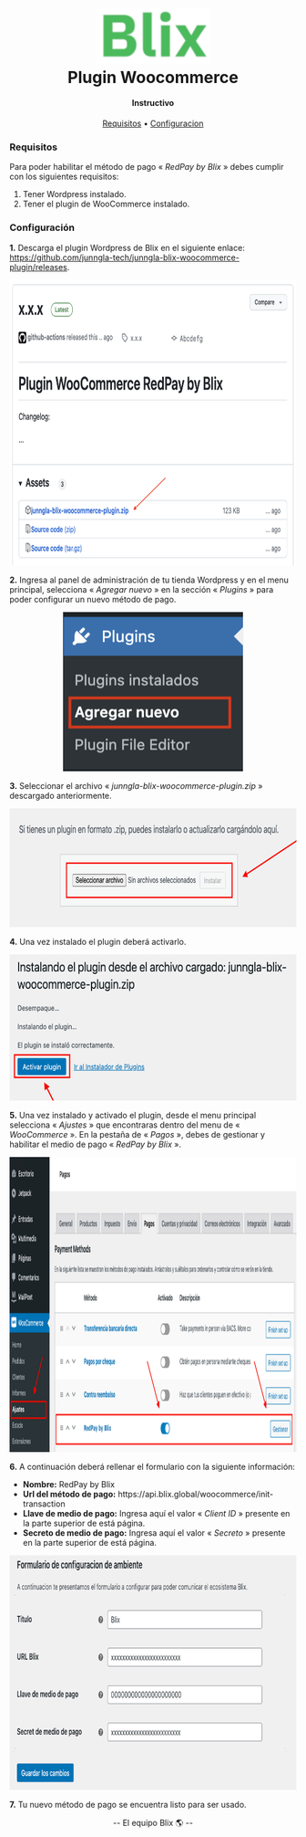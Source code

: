 <h1 align="center">
  <br>
  <img src="blix_logo.png" alt="Blix" width="200">
  <br>
  Plugin Woocommerce
  <br>
</h1>

<h4 align="center">Instructivo</h4>

<p align="center">
  <a href="#Requisitos">Requisitos</a> •
  <a href="#Configuracion">Configuracion</a>
</p>

<a name="Requisitos"><h3>Requisitos</h3></a>

<p>Para poder habilitar el método de pago &laquo; <i>RedPay by Blix</i> &raquo; debes cumplir con los siguientes requisitos:</p>
      <ol>
        <li>Tener Wordpress instalado.</li>
        <li>Tener el plugin de WooCommerce instalado.</li>
      </ol>

<a name="Configuracion"><h3>Configuración</h3></a>

<p><strong>1.</strong> Descarga el plugin Wordpress de Blix en el siguiente enlace: 
<br>
<a href="https://github.com/junngla-tech/junngla-blix-woocommerce-plugin/releases" target="_blank" rel="noopener">https://github.com/junngla-tech/junngla-blix-woocommerce-plugin/releases</a>.</p>
      <div align="center">
        <img src="./screenshot/wordpress-step-1.png" width="760px" height="500px" alt="XXX">
      </div>

<p><strong>2.</strong> Ingresa al panel de administración de tu tienda Wordpress y en el menu principal, selecciona &laquo; <i>Agregar nuevo</i> &raquo; en la sección  &laquo; <i>Plugins</i> &raquo; para poder configurar un nuevo método de pago.</p>
      <div align="center">
        <img src="./screenshot/wordpress-step-2.png" width="317px" height="279px" alt="XXX">
      </div>

<p><strong>3.</strong> Seleccionar el archivo &laquo; <i>junngla-blix-woocommerce-plugin.zip</i> &raquo; descargado anteriormente.</p>
      <div align="center">
        <img src="./screenshot/wordpress-step-3.png" width="736px" height="208px" alt="XXX">
      </div>

<p><strong>4.</strong> Una vez instalado el plugin deberá activarlo.</p>

<div align="center">
        <img src="./screenshot/wordpress-step-4.png" width="618px" height="256px" alt="XXX">
      </div>

<p><strong>5.</strong> Una vez instalado y activado el plugin, desde el menu principal selecciona &laquo; <i>Ajustes</i> &raquo; que encontraras dentro del menu de &laquo; <i>WooCommerce</i> &raquo;. En la pestaña de &laquo; <i>Pagos</i> &raquo;, debes de gestionar y habilitar el medio de pago &laquo; <i>RedPay by Blix</i> &raquo;.</p>
      <div align="center">
        <img src="./screenshot/wordpress-step-5.png" width="1140px" height="517px" alt="XXX">
      </div>

<p><strong>6.</strong> A continuación deberá rellenar el formulario con la siguiente información:</p>
      <ul>
        <li><strong>Nombre:</strong> RedPay by Blix</li>
        <li><strong>Url del método de pago:</strong> https://api.blix.global/woocommerce/init-transaction</li>
        <li><strong>Llave de medio de pago:</strong> Ingresa aquí el valor &laquo; <i>Client ID</i> &raquo; presente en la parte superior de está página.</li>
        <li><strong>Secreto de medio de pago:</strong> Ingresa aquí el valor &laquo; <i>Secreto</i> &raquo; presente en la parte superior de está página.</li>
      </ul>
      <div align="center">
        <img src="./screenshot/wordpress-step-6.png" width="812px" height="411px" alt="XXX">
      </div>

<p><strong>7.</strong> Tu nuevo método de pago se encuentra listo para ser usado.</p>

<p align="center">-- El equipo Blix 🌎 --</p>
